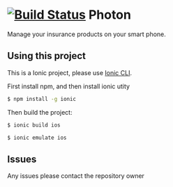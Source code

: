 [![Build Status](https://travis-ci.org/YaodanZhang/photon.svg?branch=master)](https://travis-ci.org/YaodanZhang/photon)
Photon
=====================

Manage your insurance products on your smart phone.

## Using this project

This is a Ionic project, please use [Ionic CLI](https://github.com/driftyco/ionic-cli).

First install npm, and then install ionic utity
```bash
$ npm install -g ionic
```

Then build the project:

```bash
$ ionic build ios 
```

```bash
$ ionic emulate ios 
```


## Issues
Any issues please contact the repository owner
